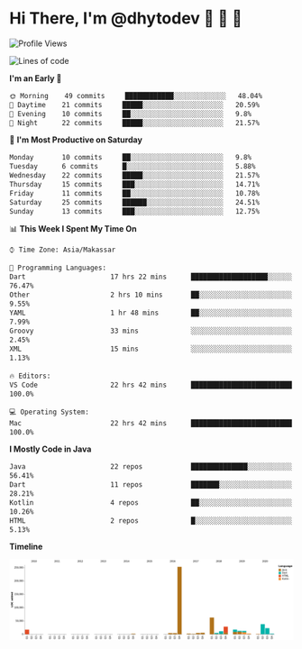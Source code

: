 # Hi There, I'm @dhytodev 👋 👋 👋

<!--
**DhytoDev/dhytodev** is a ✨ _special_ ✨ repository because its `README.md` (this file) appears on your GitHub profile.

Here are some ideas to get you started:

- 🔭 I’m currently working on ...
- 🌱 I’m currently learning ...
- 👯 I’m looking to collaborate on ...
- 🤔 I’m looking for help with ...
- 💬 Ask me about ...
- 📫 How to reach me: ...
- 😄 Pronouns: ...
- ⚡ Fun fact: ...
-->

<!--START_SECTION:waka-->
![Profile Views](http://img.shields.io/badge/Profile%20Views-0-blue)

![Lines of code](https://img.shields.io/badge/From%20Hello%20World%20I%27ve%20Written-85230%20lines%20of%20code-blue)

**I'm an Early 🐤** 

```text
🌞 Morning    49 commits     ████████████░░░░░░░░░░░░░   48.04% 
🌆 Daytime    21 commits     █████░░░░░░░░░░░░░░░░░░░░   20.59% 
🌃 Evening    10 commits     ██░░░░░░░░░░░░░░░░░░░░░░░   9.8% 
🌙 Night      22 commits     █████░░░░░░░░░░░░░░░░░░░░   21.57%

```
📅 **I'm Most Productive on Saturday** 

```text
Monday       10 commits     ██░░░░░░░░░░░░░░░░░░░░░░░   9.8% 
Tuesday      6 commits      █░░░░░░░░░░░░░░░░░░░░░░░░   5.88% 
Wednesday    22 commits     █████░░░░░░░░░░░░░░░░░░░░   21.57% 
Thursday     15 commits     ███░░░░░░░░░░░░░░░░░░░░░░   14.71% 
Friday       11 commits     ██░░░░░░░░░░░░░░░░░░░░░░░   10.78% 
Saturday     25 commits     ██████░░░░░░░░░░░░░░░░░░░   24.51% 
Sunday       13 commits     ███░░░░░░░░░░░░░░░░░░░░░░   12.75%

```


📊 **This Week I Spent My Time On** 

```text
⌚︎ Time Zone: Asia/Makassar

💬 Programming Languages: 
Dart                     17 hrs 22 mins      ███████████████████░░░░░░   76.47% 
Other                    2 hrs 10 mins       ██░░░░░░░░░░░░░░░░░░░░░░░   9.55% 
YAML                     1 hr 48 mins        ██░░░░░░░░░░░░░░░░░░░░░░░   7.99% 
Groovy                   33 mins             ░░░░░░░░░░░░░░░░░░░░░░░░░   2.45% 
XML                      15 mins             ░░░░░░░░░░░░░░░░░░░░░░░░░   1.13%

🔥 Editors: 
VS Code                  22 hrs 42 mins      █████████████████████████   100.0%

💻 Operating System: 
Mac                      22 hrs 42 mins      █████████████████████████   100.0%

```

**I Mostly Code in Java** 

```text
Java                     22 repos            ██████████████░░░░░░░░░░░   56.41% 
Dart                     11 repos            ███████░░░░░░░░░░░░░░░░░░   28.21% 
Kotlin                   4 repos             ██░░░░░░░░░░░░░░░░░░░░░░░   10.26% 
HTML                     2 repos             █░░░░░░░░░░░░░░░░░░░░░░░░   5.13%

```


**Timeline**

![Chart not found](https://github.com/DhytoDev/DhytoDev/blob/master/charts/bar_graph.png) 


<!--END_SECTION:waka-->
